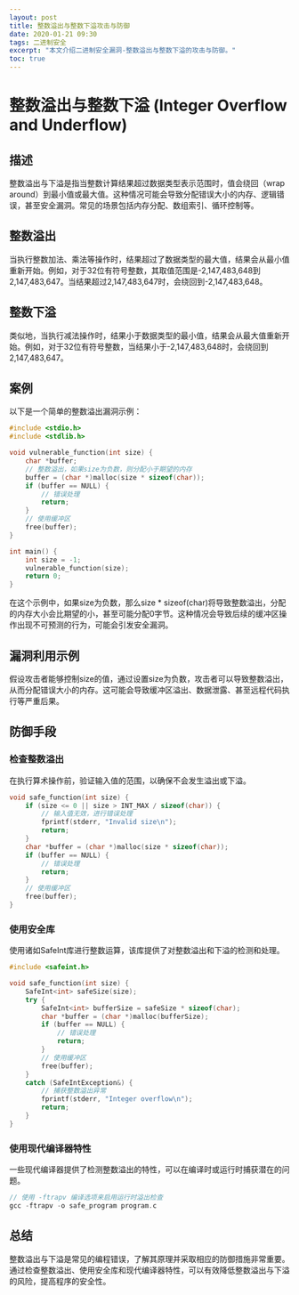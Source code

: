 ```yaml
---
layout: post
title: 整数溢出与整数下溢攻击与防御
date: 2020-01-21 09:30
tags: 二进制安全
excerpt: "本文介绍二进制安全漏洞-整数溢出与整数下溢的攻击与防御。"
toc: true
---	
```

# 整数溢出与整数下溢 (Integer Overflow and Underflow)

## 描述

整数溢出与下溢是指当整数计算结果超过数据类型表示范围时，值会绕回（wrap around）到最小值或最大值。这种情况可能会导致分配错误大小的内存、逻辑错误，甚至安全漏洞。常见的场景包括内存分配、数组索引、循环控制等。

## 整数溢出

当执行整数加法、乘法等操作时，结果超过了数据类型的最大值，结果会从最小值重新开始。例如，对于32位有符号整数，其取值范围是-2,147,483,648到2,147,483,647。当结果超过2,147,483,647时，会绕回到-2,147,483,648。

## 整数下溢

类似地，当执行减法操作时，结果小于数据类型的最小值，结果会从最大值重新开始。例如，对于32位有符号整数，当结果小于-2,147,483,648时，会绕回到2,147,483,647。

## 案例
以下是一个简单的整数溢出漏洞示例：

```c
#include <stdio.h>
#include <stdlib.h>

void vulnerable_function(int size) {
    char *buffer;
    // 整数溢出，如果size为负数，则分配小于期望的内存
    buffer = (char *)malloc(size * sizeof(char));
    if (buffer == NULL) {
        // 错误处理
        return;
    }
    // 使用缓冲区
    free(buffer);
}

int main() {
    int size = -1;
    vulnerable_function(size);
    return 0;
}
```

在这个示例中，如果size为负数，那么size * sizeof(char)将导致整数溢出，分配的内存大小会比期望的小，甚至可能分配0字节。这种情况会导致后续的缓冲区操作出现不可预测的行为，可能会引发安全漏洞。

## 漏洞利用示例

假设攻击者能够控制size的值，通过设置size为负数，攻击者可以导致整数溢出，从而分配错误大小的内存。这可能会导致缓冲区溢出、数据泄露、甚至远程代码执行等严重后果。

## 防御手段
### 检查整数溢出

在执行算术操作前，验证输入值的范围，以确保不会发生溢出或下溢。

```c
void safe_function(int size) {
    if (size <= 0 || size > INT_MAX / sizeof(char)) {
        // 输入值无效，进行错误处理
        fprintf(stderr, "Invalid size\n");
        return;
    }
    char *buffer = (char *)malloc(size * sizeof(char));
    if (buffer == NULL) {
        // 错误处理
        return;
    }
    // 使用缓冲区
    free(buffer);
}
```

### 使用安全库

使用诸如SafeInt库进行整数运算，该库提供了对整数溢出和下溢的检测和处理。

```cpp
#include <safeint.h>

void safe_function(int size) {
    SafeInt<int> safeSize(size);
    try {
        SafeInt<int> bufferSize = safeSize * sizeof(char);
        char *buffer = (char *)malloc(bufferSize);
        if (buffer == NULL) {
            // 错误处理
            return;
        }
        // 使用缓冲区
        free(buffer);
    }
    catch (SafeIntException&) {
        // 捕获整数溢出异常
        fprintf(stderr, "Integer overflow\n");
        return;
    }
}
```

### 使用现代编译器特性

一些现代编译器提供了检测整数溢出的特性，可以在编译时或运行时捕获潜在的问题。

```c
// 使用 -ftrapv 编译选项来启用运行时溢出检查
gcc -ftrapv -o safe_program program.c
```

## 总结

整数溢出与下溢是常见的编程错误，了解其原理并采取相应的防御措施非常重要。通过检查整数溢出、使用安全库和现代编译器特性，可以有效降低整数溢出与下溢的风险，提高程序的安全性。
